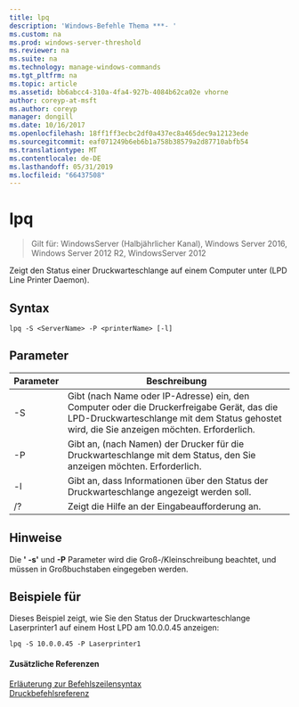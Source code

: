 ```yaml
---
title: lpq
description: 'Windows-Befehle Thema ***- '
ms.custom: na
ms.prod: windows-server-threshold
ms.reviewer: na
ms.suite: na
ms.technology: manage-windows-commands
ms.tgt_pltfrm: na
ms.topic: article
ms.assetid: bb6abcc4-310a-4fa4-927b-4084b62ca02e vhorne
author: coreyp-at-msft
ms.author: coreyp
manager: dongill
ms.date: 10/16/2017
ms.openlocfilehash: 18ff1ff3ecbc2df0a437ec8a465dec9a12123ede
ms.sourcegitcommit: eaf071249b6eb6b1a758b38579a2d87710abfb54
ms.translationtype: MT
ms.contentlocale: de-DE
ms.lasthandoff: 05/31/2019
ms.locfileid: "66437508"
---
```

# <a name="lpq"></a>lpq

>Gilt für: WindowsServer (Halbjährlicher Kanal), Windows Server 2016, Windows Server 2012 R2, WindowsServer 2012

Zeigt den Status einer Druckwarteschlange auf einem Computer unter (LPD Line Printer Daemon).  

## <a name="syntax"></a>Syntax  
```  
lpq -S <ServerName> -P <printerName> [-l]  
```  
## <a name="parameters"></a>Parameter  

|    Parameter     |                                                                        Beschreibung                                                                        |
|------------------|-----------------------------------------------------------------------------------------------------------------------------------------------------------|
| -S <ServerName>  | Gibt (nach Name oder IP-Adresse) ein, den Computer oder die Druckerfreigabe Gerät, das die LPD-Druckwarteschlange mit dem Status gehostet wird, die Sie anzeigen möchten. Erforderlich. |
| -P <printerName> |                           Gibt an, (nach Namen) der Drucker für die Druckwarteschlange mit dem Status, den Sie anzeigen möchten. Erforderlich.                           |
|        -l        |                                      Gibt an, dass Informationen über den Status der Druckwarteschlange angezeigt werden soll.                                      |
|        /?        |                                                           Zeigt die Hilfe an der Eingabeaufforderung an.                                                            |

## <a name="remarks"></a>Hinweise  
Die **' -s'** und **-P** Parameter wird die Groß-/Kleinschreibung beachtet, und müssen in Großbuchstaben eingegeben werden.  
## <a name="BKMK_examples"></a>Beispiele für  
Dieses Beispiel zeigt, wie Sie den Status der Druckwarteschlange Laserprinter1 auf einem Host LPD am 10.0.0.45 anzeigen:  
```  
lpq -S 10.0.0.45 -P Laserprinter1  
```  
#### <a name="additional-references"></a>Zusätzliche Referenzen  
[Erläuterung zur Befehlszeilensyntax](command-line-syntax-key.md)  
[Druckbefehlsreferenz](print-command-reference.md)  
